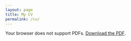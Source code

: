 ```yaml
---
layout: page
title: My CV
permalink: /cv/
---
```


<object data="/Academic_CV_April2025.pdf.pdf" type="application/pdf" width="100%" height="800px">
    <p>Your browser does not support PDFs.
    <a href="/Academic_CV_April2025.pdf.pdf">Download the PDF</a>.</p>
</object>
